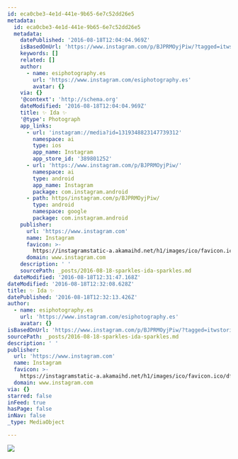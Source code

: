 ```yaml
---
id: eca0cbe3-4e1d-441e-9b65-6e7c52dd26e5
metadata:
  id: eca0cbe3-4e1d-441e-9b65-6e7c52dd26e5
  metadata:
    datePublished: '2016-08-18T12:04:04.969Z'
    isBasedOnUrl: 'https://www.instagram.com/p/BJPRMOyjPiw/?tagged=itwstories'
    keywords: []
    related: []
    author:
      - name: esiphotography.es
        url: 'https://www.instagram.com/esiphotography.es'
        avatar: {}
    via: {}
    '@context': 'http://schema.org'
    dateModified: '2016-08-18T12:04:04.969Z'
    title: ✨ Ida ✨
    '@type': Photograph
    app_links:
      - url: 'instagram://media?id=1319348823147739312'
        namespace: ai
        type: ios
        app_name: Instagram
        app_store_id: '389801252'
      - url: 'https://www.instagram.com/p/BJPRMOyjPiw/'
        namespace: ai
        type: android
        app_name: Instagram
        package: com.instagram.android
      - path: https/instagram.com/p/BJPRMOyjPiw/
        type: android
        namespace: google
        package: com.instagram.android
    publisher:
      url: 'https://www.instagram.com'
      name: Instagram
      favicon: >-
        https://instagramstatic-a.akamaihd.net/h1/images/ico/favicon.ico/dfa85bb1fd63.ico
      domain: www.instagram.com
    description: ' '
    sourcePath: _posts/2016-08-18-sparkles-ida-sparkles.md
  dateModified: '2016-08-18T12:31:47.168Z'
dateModified: '2016-08-18T12:32:08.628Z'
title: ✨ Ida ✨
datePublished: '2016-08-18T12:32:13.426Z'
author:
  - name: esiphotography.es
    url: 'https://www.instagram.com/esiphotography.es'
    avatar: {}
isBasedOnUrl: 'https://www.instagram.com/p/BJPRMOyjPiw/?tagged=itwstories'
sourcePath: _posts/2016-08-18-sparkles-ida-sparkles.md
description: ' '
publisher:
  url: 'https://www.instagram.com'
  name: Instagram
  favicon: >-
    https://instagramstatic-a.akamaihd.net/h1/images/ico/favicon.ico/dfa85bb1fd63.ico
  domain: www.instagram.com
via: {}
starred: false
inFeed: true
hasPage: false
inNav: false
_type: MediaObject

---
```

![ ](https://imgflo.herokuapp.com/graph/vahj1ThiexotieMo/51653d8beefeae94be59e10664d97ed4/croprotate.jpg?cropheight=441&cropwidth=640&degrees=0&input=https%3A%2F%2Fscontent.cdninstagram.com%2Ft51.2885-15%2Fs640x640%2Fsh0.08%2Fe35%2F14063686_1127936450595787_476320734_n.jpg%3Fig_cache_key%3DMTMxOTM0ODgyMzE0NzczOTMxMg%253D%253D.2&x=0&y=104)